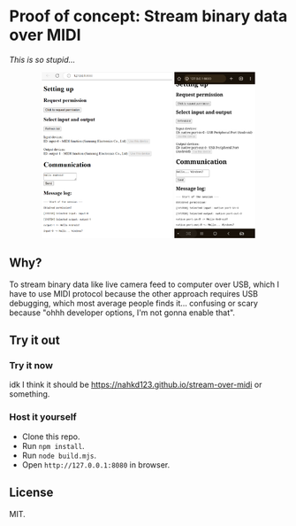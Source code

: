 # Proof of concept: Stream binary data over MIDI
_This is so stupid..._

<center>
<img src="./docs/pc.png" height="300"> <img src="./docs/android.png" height="300">
</center>

## Why?
To stream binary data like live camera feed to computer over USB, which I have to use MIDI protocol because the other approach requires USB debugging, which most average people finds it... confusing or scary because "ohhh developer options, I'm not gonna enable that".

## Try it out
### Try it now
idk I think it should be https://nahkd123.github.io/stream-over-midi or something.

### Host it yourself
- Clone this repo.
- Run `npm install`.
- Run `node build.mjs`.
- Open `http://127.0.0.1:8080` in browser.

## License
MIT.